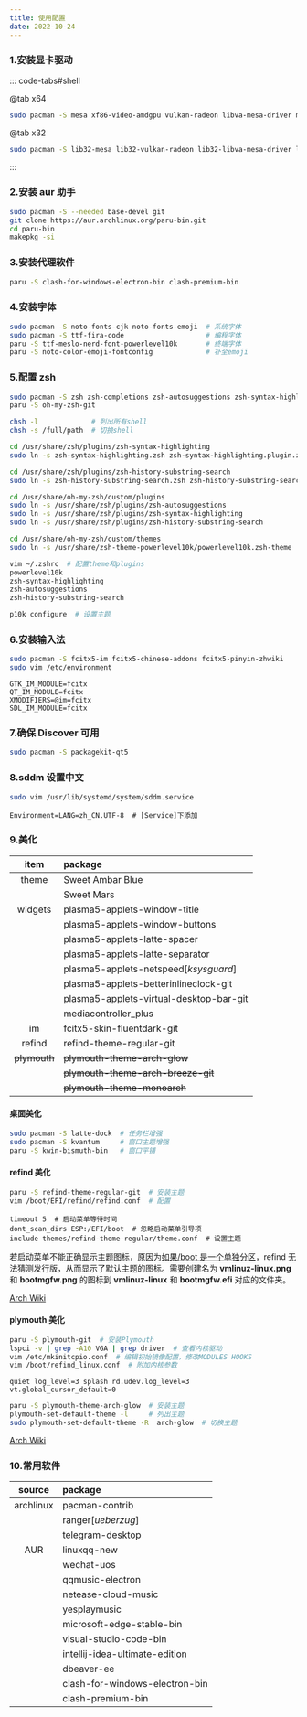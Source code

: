 ```yaml
---
title: 使用配置
date: 2022-10-24
---
```


### 1.安装显卡驱动

::: code-tabs#shell

@tab x64

```bash
sudo pacman -S mesa xf86-video-amdgpu vulkan-radeon libva-mesa-driver mesa-vdpau
```

@tab x32

```bash
sudo pacman -S lib32-mesa lib32-vulkan-radeon lib32-libva-mesa-driver lib32-mesa-vdpau
```

:::

### 2.安装 aur 助手

```bash
sudo pacman -S --needed base-devel git
git clone https://aur.archlinux.org/paru-bin.git
cd paru-bin
makepkg -si
```

### 3.安装代理软件

```bash
paru -S clash-for-windows-electron-bin clash-premium-bin
```

### 4.安装字体

```bash
sudo pacman -S noto-fonts-cjk noto-fonts-emoji  # 系统字体
sudo pacman -S ttf-fira-code                    # 编程字体
paru -S ttf-meslo-nerd-font-powerlevel10k       # 终端字体
paru -S noto-color-emoji-fontconfig             # 补全emoji
```

### 5.配置 zsh

```bash
sudo pacman -S zsh zsh-completions zsh-autosuggestions zsh-syntax-highlightig zsh-history-substring-search zsh-theme-powerlevel10k
paru -S oh-my-zsh-git

chsh -l             # 列出所有shell
chsh -s /full/path  # 切换shell

cd /usr/share/zsh/plugins/zsh-syntax-highlighting
sudo ln -s zsh-syntax-highlighting.zsh zsh-syntax-highlighting.plugin.zsh

cd /usr/share/zsh/plugins/zsh-history-substring-search
sudo ln -s zsh-history-substring-search.zsh zsh-history-substring-search.pluin.zsh

cd /usr/share/oh-my-zsh/custom/plugins
sudo ln -s /usr/share/zsh/plugins/zsh-autosuggestions
sudo ln -s /usr/share/zsh/plugins/zsh-syntax-highlighting
sudo ln -s /usr/share/zsh/plugins/zsh-history-substring-search

cd /usr/share/oh-my-zsh/custom/themes
sudo ln -s /usr/share/zsh-theme-powerlevel10k/powerlevel10k.zsh-theme

vim ~/.zshrc  # 配置theme和plugins
powerlevel10k
zsh-syntax-highlighting
zsh-autosuggestions
zsh-history-substring-search

p10k configure  # 设置主题
```

### 6.安装输入法

```bash
sudo pacman -S fcitx5-im fcitx5-chinese-addons fcitx5-pinyin-zhwiki
sudo vim /etc/environment
```

```
GTK_IM_MODULE=fcitx
QT_IM_MODULE=fcitx
XMODIFIERS=@im=fcitx
SDL_IM_MODULE=fcitx
```

### 7.确保 Discover 可用

```bash
sudo pacman -S packagekit-qt5
```

### 8.sddm 设置中文

```bash
sudo vim /usr/lib/systemd/system/sddm.service
```

```
Environment=LANG=zh_CN.UTF-8  # [Service]下添加
```

### 9.美化

|     item     | package                                 |
| :----------: | :-------------------------------------- |
|    theme     | Sweet Ambar Blue                        |
|              | Sweet Mars                              |
|   widgets    | plasma5-applets-window-title            |
|              | plasma5-applets-window-buttons          |
|              | plasma5-applets-latte-spacer            |
|              | plasma5-applets-latte-separator         |
|              | plasma5-applets-netspeed[_ksysguard_]   |
|              | plasma5-applets-betterinlineclock-git   |
|              | plasma5-applets-virtual-desktop-bar-git |
|              | mediacontroller_plus                    |
|      im      | fcitx5-skin-fluentdark-git              |
|    refind    | refind-theme-regular-git                |
| ~~plymouth~~ | ~~plymouth-theme-arch-glow~~            |
|              | ~~plymouth-theme-arch-breeze-git~~      |
|              | ~~plymouth-theme-monoarch~~             |

#### 桌面美化

```bash
sudo pacman -S latte-dock  # 任务栏增强
sudo pacman -S kvantum     # 窗口主题增强
paru -S kwin-bismuth-bin   # 窗口平铺
```

#### refind 美化

```bash
paru -S refind-theme-regular-git  # 安装主题
vim /boot/EFI/refind/refind.conf  # 配置
```

```
timeout 5  # 启动菜单等待时间
dont_scan_dirs ESP:/EFI/boot  # 忽略启动菜单引导项
include themes/refind-theme-regular/theme.conf  # 设置主题
```

若启动菜单不能正确显示主题图标，原因为[如果/boot 是一个单独分区](https://wiki.archlinux.org/title/REFInd#For_kernels_automatically_detected_by_rEFInd)，refind 无法猜测发行版，从而显示了默认主题的图标。需要创建名为 **vmlinuz-linux.png** 和 **bootmgfw.png** 的图标到 **vmlinuz-linux** 和 **bootmgfw.efi** 对应的文件夹。

[Arch Wiki](https://wiki.archlinux.org/title/REFInd)

#### plymouth 美化

```bash
paru -S plymouth-git  # 安装Plymouth
lspci -v | grep -A10 VGA | grep driver  # 查看内核驱动
vim /etc/mkinitcpio.conf  # 编辑初始镜像配置，修改MODULES HOOKS
vim /boot/refind_linux.conf  # 附加内核参数
```

```
quiet log_level=3 splash rd.udev.log_level=3 vt.global_cursor_default=0
```

```bash
paru -S plymouth-theme-arch-glow  # 安装主题
plymouth-set-default-theme -l     # 列出主题
sudo plymouth-set-default-theme -R  arch-glow  # 切换主题
```

[Arch Wiki](https://wiki.archlinux.org/title/Plymouth)

### 10.常用软件

|  source   | package                        |
| :-------: | :----------------------------- |
| archlinux | pacman-contrib                 |
|           | ranger[_ueberzug_]             |
|           | telegram-desktop               |
|    AUR    | linuxqq-new                    |
|           | wechat-uos                     |
|           | qqmusic-electron               |
|           | netease-cloud-music            |
|           | yesplaymusic                   |
|           | microsoft-edge-stable-bin      |
|           | visual-studio-code-bin         |
|           | intellij-idea-ultimate-edition |
|           | dbeaver-ee                     |
|           | clash-for-windows-electron-bin |
|           | clash-premium-bin              |
 
